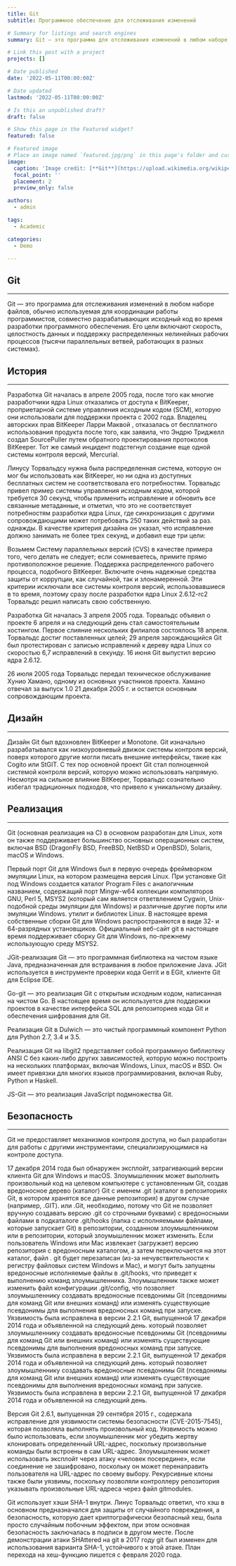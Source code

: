 ```yaml
---
title: Git
subtitle: Программное обеспечение для отслеживания изменений

# Summary for listings and search engines
summary: Git — это программа для отслеживания изменений в любом наборе файлов, обычно используемая для координации работы программистов, совместно разрабатывающих исходный код во время разработки программного обеспечения.

# Link this post with a project
projects: []

# Date published
date: '2022-05-11T00:00:00Z'

# Date updated
lastmod: '2022-05-11T00:00:00Z'

# Is this an unpublished draft?
draft: false

# Show this page in the Featured widget?
featured: false

# Featured image
# Place an image named `featured.jpg/png` in this page's folder and customize its options here.
image:
  caption: 'Image credit: [**Git**](https://upload.wikimedia.org/wikipedia/commons/thumb/e/e0/Git-logo.svg/1920px-Git-logo.svg.png)'
  focal_point: ''
  placement: 2
  preview_only: false

authors:
  - admin

tags:
  - Academic

categories:
  - Demo

---
```


## **Git**

_ _ _

Git — это программа для отслеживания изменений в любом наборе файлов, обычно используемая для координации работы программистов, совместно разрабатывающих исходный код во время разработки программного обеспечения. Его цели включают скорость, целостность данных и поддержку распределенных нелинейных рабочих процессов (тысячи параллельных ветвей, работающих в разных системах).

## **История**

_ _ _

Разработка Git началась в апреле 2005 года, после того как многие разработчики ядра Linux отказались от доступа к BitKeeper, проприетарной системе управления исходным кодом (SCM), которую они использовали для поддержки проекта с 2002 года. Владелец авторских прав BitKeeper Ларри Маквой , отказалась от бесплатного использования продукта после того, как заявила, что Эндрю Триджелл создал SourcePuller путем обратного проектирования протоколов BitKeeper. Тот же самый инцидент подстегнул создание еще одной системы контроля версий, Mercurial.

Линусу Торвальдсу нужна была распределенная система, которую он мог бы использовать как BitKeeper, но ни одна из доступных бесплатных систем не соответствовала его потребностям. Торвальдс привел пример системы управления исходным кодом, которой требуется 30 секунд, чтобы применить исправление и обновить все связанные метаданные, и отметил, что это не соответствует потребностям разработки ядра Linux, где синхронизация с другими сопровождающими может потребовать 250 таких действий за раз. однажды. В качестве критерия дизайна он указал, что исправление должно занимать не более трех секунд, и добавил еще три цели:

Возьмем Систему параллельных версий (CVS) в качестве примера того, чего делать не следует; если сомневаетесь, примите прямо противоположное решение. Поддержка распределенного рабочего процесса, подобного BitKeeper. Включите очень надежные средства защиты от коррупции, как случайной, так и злонамеренной. Эти критерии исключали все системы контроля версий, использовавшиеся в то время, поэтому сразу после разработки ядра Linux 2.6.12-rc2 Торвальдс решил написать свою собственную.

Разработка Git началась 3 апреля 2005 года. Торвальдс объявил о проекте 6 апреля и на следующий день стал самостоятельным хостингом. Первое слияние нескольких филиалов состоялось 18 апреля. Торвальдс достиг поставленных целей; 29 апреля зарождающийся Git был протестирован с записью исправлений к дереву ядра Linux со скоростью 6,7 исправлений в секунду. 16 июня Git выпустил версию ядра 2.6.12.

26 июля 2005 года Торвальдс передал техническое обслуживание Хунио Хамано, одному из основных участников проекта. Хамано отвечал за выпуск 1.0 21 декабря 2005 г. и остается основным сопровождающим проекта.


## **Дизайн**

_ _ _

Дизайн Git был вдохновлен BitKeeper и Monotone. Git изначально разрабатывался как низкоуровневый движок системы контроля версий, поверх которого другие могли писать внешние интерфейсы, такие как Cogito или StGIT. С тех пор основной проект Git стал полноценной системой контроля версий, которую можно использовать напрямую. Несмотря на сильное влияние BitKeeper, Торвальдс сознательно избегал традиционных подходов, что привело к уникальному дизайну.

## **Реализация**

_ _ _

Git (основная реализация на C) в основном разработан для Linux, хотя он также поддерживает большинство основных операционных систем, включая BSD (DragonFly BSD, FreeBSD, NetBSD и OpenBSD), Solaris, macOS и Windows.

Первый порт Git для Windows был в первую очередь фреймворком эмуляции Linux, на котором размещена версия Linux. При установке Git под Windows создается каталог Program Files с аналогичным названием, содержащий порт Mingw-w64 коллекции компиляторов GNU, Perl 5, MSYS2 (который сам является ответвлением Cygwin, Unix-подобной среды эмуляции для Windows) и различные другие порты или эмуляции Windows. утилит и библиотек Linux. В настоящее время собственные сборки Git для Windows распространяются в виде 32- и 64-разрядных установщиков. Официальный веб-сайт git в настоящее время поддерживает сборку Git для Windows, по-прежнему использующую среду MSYS2.

JGit-реализация Git — это программная библиотека на чистом языке Java, предназначенная для встраивания в любое приложение Java. JGit используется в инструменте проверки кода Gerrit и в EGit, клиенте Git для Eclipse IDE.

Go-git — это реализация Git с открытым исходным кодом, написанная на чистом Go. В настоящее время он используется для поддержки проектов в качестве интерфейса SQL для репозиториев кода Git и обеспечения шифрования для Git.

Реализация Git в Dulwich — это чистый программный компонент Python для Python 2.7, 3.4 и 3.5.

Реализация Git на libgit2 представляет собой программную библиотеку ANSI C без каких-либо других зависимостей, которую можно построить на нескольких платформах, включая Windows, Linux, macOS и BSD. Он имеет привязки для многих языков программирования, включая Ruby, Python и Haskell.

JS-Git — это реализация JavaScript подмножества Git.

## **Безопасность**

_ _ _

Git не предоставляет механизмов контроля доступа, но был разработан для работы с другими инструментами, специализирующимися на контроле доступа.

17 декабря 2014 года был обнаружен эксплойт, затрагивающий версии клиента Git для Windows и macOS. Злоумышленник может выполнить произвольный код на целевом компьютере с установленным Git, создав вредоносное дерево (каталог) Git с именем .git (каталог в репозиториях Git, в котором хранятся все данные репозитория) в другом случае (например, .GIT). или .Git, необходимо, потому что Git не позволяет вручную создавать версию .git со строчными буквами) с вредоносными файлами в подкаталоге .git/hooks (папка с исполняемыми файлами, которые запускает Git) в репозитории, созданном злоумышленником или в репозитории, который злоумышленник может изменить. Если пользователь Windows или Mac извлекает (загружает) версию репозитория с вредоносным каталогом, а затем переключается на этот каталог, файл . git будет перезаписан (из-за нечувствительности к регистру файловых систем Windows и Mac), и могут быть запущены вредоносные исполняемые файлы в .git/hooks, что приведет к выполнению команд злоумышленника. Злоумышленник также может изменить файл конфигурации .git/config, что позволяет злоумышленнику создавать вредоносные псевдонимы Git (псевдонимы для команд Git или внешних команд) или изменять существующие псевдонимы для выполнения вредоносных команд при запуске. Уязвимость была исправлена ​​в версии 2.2.1 Git, выпущенной 17 декабря 2014 года и объявленной на следующий день. который позволяет злоумышленнику создавать вредоносные псевдонимы Git (псевдонимы для команд Git или внешних команд) или изменять существующие псевдонимы для выполнения вредоносных команд при запуске. Уязвимость была исправлена ​​в версии 2.2.1 Git, выпущенной 17 декабря 2014 года и объявленной на следующий день. который позволяет злоумышленнику создавать вредоносные псевдонимы Git (псевдонимы для команд Git или внешних команд) или изменять существующие псевдонимы для выполнения вредоносных команд при запуске. Уязвимость была исправлена ​​в версии 2.2.1 Git, выпущенной 17 декабря 2014 года и объявленной на следующий день.

Версия Git 2.6.1, выпущенная 29 сентября 2015 г., содержала исправление для уязвимости системы безопасности (CVE-2015-7545), которая позволяла выполнять произвольный код. Уязвимость можно было использовать, если злоумышленник мог убедить жертву клонировать определенный URL-адрес, поскольку произвольные команды были встроены в сам URL-адрес. Злоумышленник может использовать эксплойт через атаку «человек посередине», если соединение не зашифровано, поскольку он может перенаправить пользователя на URL-адрес по своему выбору. Рекурсивные клоны также были уязвимы, поскольку позволяли контроллеру репозитория указывать произвольные URL-адреса через файл gitmodules.

Git использует хэши SHA-1 внутри. Линус Торвальдс ответил, что хэш в основном предназначался для защиты от случайного повреждения, а безопасность, которую дает криптографически безопасный хеш, была просто случайным побочным эффектом, при этом основная безопасность заключалась в подписи в другом месте. После демонстрации атаки SHAttered на git в 2017 году git был изменен для использования варианта SHA-1, устойчивого к этой атаке. План перехода на хеш-функцию пишется с февраля 2020 года.
